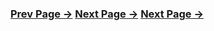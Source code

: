 ### [Prev Page →](prevpage.md)                        [Next Page →](nextpage.md)                        [Next Page →](nextpage.md)
